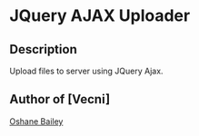 JQuery AJAX Uploader
====================

Description
-----------
Upload files to server using JQuery Ajax.

Author of [Vecni]
-------------------------
[Oshane Bailey]

[Oshane Bailey]: https://github.com/b4oshany
